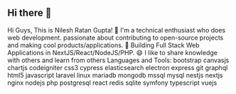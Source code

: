## Hi there 👋

Hi Guys, This is Nilesh Ratan Gupta! 👋
I'm a technical enthusiast who does web development. passionate about contributing to open-source projects and making cool products/applications.
🔭 Building Full Stack Web Applications in NextJS/React/NodeJS/PHP.
😄 I like to share knowledge with others and learn from others
Languages and Tools:
bootstrap canvasjs chartjs codeigniter css3 cypress elasticsearch electron express git graphql html5 javascript laravel linux mariadb mongodb mssql mysql nestjs nextjs nginx nodejs php postgresql react redis sqlite symfony typescript vuejs
